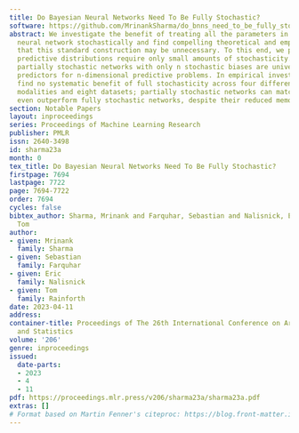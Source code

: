 ```yaml
---
title: Do Bayesian Neural Networks Need To Be Fully Stochastic?
software: https://github.com/MrinankSharma/do_bnns_need_to_be_fully_stochastic
abstract: We investigate the benefit of treating all the parameters in a Bayesian
  neural network stochastically and find compelling theoretical and empirical evidence
  that this standard construction may be unnecessary. To this end, we prove that expressive
  predictive distributions require only small amounts of stochasticity. In particular,
  partially stochastic networks with only n stochastic biases are universal probabilistic
  predictors for n-dimensional predictive problems. In empirical investigations, we
  find no systematic benefit of full stochasticity across four different inference
  modalities and eight datasets; partially stochastic networks can match and sometimes
  even outperform fully stochastic networks, despite their reduced memory costs.
section: Notable Papers
layout: inproceedings
series: Proceedings of Machine Learning Research
publisher: PMLR
issn: 2640-3498
id: sharma23a
month: 0
tex_title: Do Bayesian Neural Networks Need To Be Fully Stochastic?
firstpage: 7694
lastpage: 7722
page: 7694-7722
order: 7694
cycles: false
bibtex_author: Sharma, Mrinank and Farquhar, Sebastian and Nalisnick, Eric and Rainforth,
  Tom
author:
- given: Mrinank
  family: Sharma
- given: Sebastian
  family: Farquhar
- given: Eric
  family: Nalisnick
- given: Tom
  family: Rainforth
date: 2023-04-11
address:
container-title: Proceedings of The 26th International Conference on Artificial Intelligence
  and Statistics
volume: '206'
genre: inproceedings
issued:
  date-parts:
  - 2023
  - 4
  - 11
pdf: https://proceedings.mlr.press/v206/sharma23a/sharma23a.pdf
extras: []
# Format based on Martin Fenner's citeproc: https://blog.front-matter.io/posts/citeproc-yaml-for-bibliographies/
---
```

